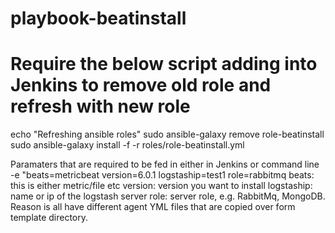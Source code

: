 # playbook-beatinstall

# Require the below script adding into Jenkins to remove old role and refresh with new role
echo "Refreshing ansible roles"
sudo ansible-galaxy remove role-beatinstall
sudo ansible-galaxy install -f -r roles/role-beatinstall.yml

Paramaters that are required to be fed in either in Jenkins or command line
-e "beats=metricbeat version=6.0.1 logstaship=test1 role=rabbitmq
beats: this is either metric/file etc
version: version you want to install
logstaship: name or ip of the logstash server
role: server role, e.g. RabbitMq, MongoDB. Reason is all have different agent YML files that are copied over form template directory.
